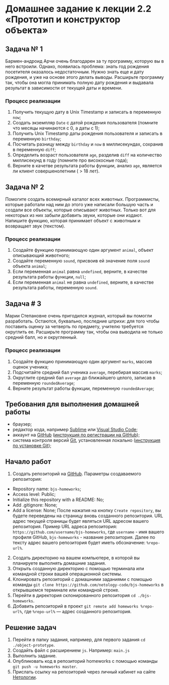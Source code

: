 # Домашнее задание к лекции 2.2 «Прототип и конструктор объекта»

## Задача № 1

Бармен-андроид Арчи очень благодарен за ту программу, которую вы в него встроили. Однако, появилась проблема: знать год рождения посетителя оказалось недостаточным. Нужно знать еще и дату рождения, и уже на основе этого делать выводы. Расширьте программу так, чтобы она могла принимать полную дату рождения и выдавала результат в зависимости от текущей даты и времени.

### Процесс реализации
1. Получить текущую дату в Unix Timestamp и записать в переменную `now`;
2. Создать экземпляр `Date` с датой рождения пользователя (помните что месяцы начинаются с 0, а даты с 1);
3. Получить Unix Timestamp даты рождения пользователя и записать в переменную `birthday`;
4. Посчитать разницу между `birthday` и `now` в миллисекундах, сохранив в переменную `diff`;
5. Определить возраст пользователя `age`, разделив `diff` на количество миллисекунд в году (помните про високосные года);
6. Верните в качетве результата работы функции, анализ `age`, является ли клиент совершенолетним ( > 18 лет). 

## Задача № 2

Помогите создать всемирный каталог всех животных. Программисты, которые работали над ним до этого уже написали большую часть и создали все объекты, которые описывают животных. Только вот для некоторых из них забыли добавить звуки, которые они издают. Напишите функцию, которая принимает объект с животным и возвращает звук (текстом).

### Процесс реализации
1. Создайте функцию принимающую один аргумент `animal`, объект описывающий животного;
2. Создайте переменную `sound`, присвоив ей значение поля `sound` объекта `animal`;
3. Если переменная `animal` равна `undefined`, верните, в качестве результата работы функции, `null`;
4. Если переменная `animal` не равна `undefined`, верните, в качестве результата работы, переменную `sound`.

## Задача # 3

Марии Степановне очень пригодился журнал, который вы помогли разработать. Остаются, буквально, последние штрихи: для того чтобы поставить оценку за четверть по предмету, учителю требуется округлить ее. Расширьте программу так, чтобы она выводила не только средний балл, но и округленный.

### Процесс реализации
1. Создайте функцию принимающую один аргумент `marks`, массив оценок ученика;
2. Подсчитайте средний бал ученика `average`, перебирая массив `marks`;
3. Округлите средний бал `average` до ближайшего целого, записав в переменную `roundedAverage`;
4. Верните результат работы функции, переменную `roundedAverage`;

## Требования для выполнения домашней работы

* браузер;
* редактор кода, например [Sublime][1] или [Visual Studio Code][2];
* аккаунт на [GitHub][0] ([инструкция по регистрации на GitHub][3]);
* система контроля версий [Git][4], установленная локально ([инструкция по установке Git][5]);

## Начало работ

1. Создать репозиторий на [GitHub][0]. Параметры создаваемого репозитория:
* Repository name: `bjs-homeworks`;
* Access level: Public;
* Initialize this repository with a README: No;
* Add .gitignore: None;
* Add a license: None;
После нажатия на кнопку `Create repository`, вы будете переведены на страницу вновь созданного репозитория.
URL адрес текущей страницы будет являться URL адресом вашего репозитория.
Пример URL адреса репозитория: `https://github.com/username/bjs-homeworks`, где `username` - имя вашего профиля GitHub, `bjs-homeworks` - название репозитория. Далее по тексту адрес вашего репозитория будет иметь обозначение: `%repo-url%`.
2. Создать директорию на вашем компьютере, в которой вы планируете выполнять домашние задания.
3. Открыть созданную директорию с помощью терминала или командной строки вашей операционной системы.
4. Клонировать репозиторий с домашними заданиями с помощью команды `git clone https://github.com/netology-code/bjs-homeworks` в открывшемся терминале или командной строке.
5. Перейти в директория склонированного репозитория `cd ./bjs-homeworks`.
6. Добавить репозиторий в проект `git remote add homeworks %repo-url%`, где `%repo-url%` — адрес созданного репозитория.

## Решение задач
1. Перейти в папку задания, например, для первого задания `cd ./object-prototype`.
2. Создайть файл с расширением `js`. Например: `main.js`
3. Выполнить задание.
4. Опубликовать код в репозиторий homeworks с помощью команды `git push -u homeworks master`.
5. Прислать ссылку на репозиторий через личный кабинет на сайте [Нетологии][6].


[0]: https://github.com/
[1]: https://www.sublimetext.com/
[2]: https://code.visualstudio.com/
[3]: https://github.com/netology-code/guides/blob/master/git/github.md
[4]: https://git-scm.com/
[5]: https://github.com/netology-code/guides/blob/master/git/REAMDE.md
[6]: https://netology.ru/
